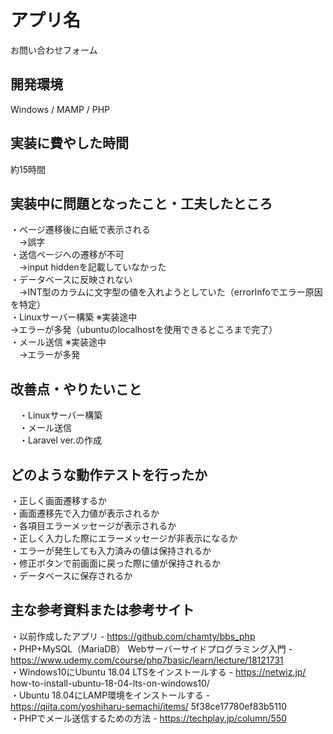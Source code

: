 # アプリ名
お問い合わせフォーム

## 開発環境
Windows / MAMP / PHP

## 実装に費やした時間
約15時間

## 実装中に問題となったこと・工夫したところ
・ページ遷移後に白紙で表示される  
　→誤字  
・送信ページへの遷移が不可  
　→input hiddenを記載していなかった  
・データベースに反映されない  
　→INT型のカラムに文字型の値を入れようとしていた（errorInfoでエラー原因を特定）  
・Linuxサーバー構築 ※実装途中  
  →エラーが多発（ubuntuのlocalhostを使用できるところまで完了）  
・メール送信 ※実装途中  
　→エラーが多発  

## 改善点・やりたいこと
　・Linuxサーバー構築  
　・メール送信  
　・Laravel ver.の作成  

## どのような動作テストを行ったか
・正しく画面遷移するか  
・画面遷移先で入力値が表示されるか  
・各項目エラーメッセージが表示されるか  
・正しく入力した際にエラーメッセージが非表示になるか  
・エラーが発生しても入力済みの値は保持されるか  
・修正ボタンで前画面に戻った際に値が保持されるか  
・データベースに保存されるか  

## 主な参考資料または参考サイト
・以前作成したアプリ - https://github.com/chamty/bbs_php  
・PHP+MySQL（MariaDB） Webサーバーサイドプログラミング入門 - https://www.udemy.com/course/php7basic/learn/lecture/18121731  
・Windows10にUbuntu 18.04 LTSをインストールする - https://netwiz.jp/  how-to-install-ubuntu-18-04-lts-on-windows10/  
・Ubuntu 18.04にLAMP環境をインストールする - https://qiita.com/yoshiharu-semachi/items/  5f38ce17780ef83b5110  
・PHPでメール送信するための方法 - https://techplay.jp/column/550  


